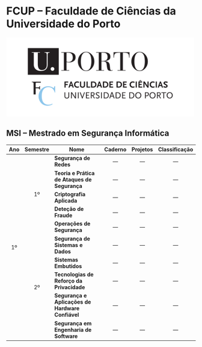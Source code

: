 # FCUP &ndash; Faculdade de Ciências da Universidade do Porto

<img src="./../../images/FCUP.png" alt="FCUP" width="500">

## MSI &ndash; Mestrado em Segurança Informática

<table style="text-align:center;">
    <thead>
        <tr>
            <th>Ano</th>
            <th>Semestre</th>
            <th>Nome</th>
            <th>Caderno</th>
            <th>Projetos</th>
            <th>Classificação</th>
        </tr>
    </thead>
    <tbody>
        <tr>
            <td rowspan="10">1º</td>
            <td rowspan="5">1º</td>
            <td style="text-align:left;"><strong>Segurança de Redes</strong></td>
            <td>&mdash;</td>
            <td>&mdash;</td>
            <td>&mdash;</td>
        </tr>
        <tr>
            <td style="text-align:left;"><strong>Teoria e Prática de Ataques de Segurança</strong></td>
            <td>&mdash;</td>
            <td>&mdash;</td>
            <td>&mdash;</td>
        </tr>
        <tr>
            <td style="text-align:left;"><strong>Criptografia Aplicada</strong></td>
            <td>&mdash;</td>
            <td>&mdash;</td>
            <td>&mdash;</td>
        </tr>
        <tr>
            <td style="text-align:left;"><strong>Deteção de Fraude</strong></td>
            <td>&mdash;</td>
            <td>&mdash;</td>
            <td>&mdash;</td>
        </tr>
        <tr>
            <td style="text-align:left;"><strong>Operações de Segurança</strong></td>
            <td>&mdash;</td>
            <td>&mdash;</td>
            <td>&mdash;</td>
        </tr>
        <tr>
            <td rowspan="5">2º</td>
            <td style="text-align:left;"><strong>Segurança de Sistemas e Dados</strong></td>
            <td>&mdash;</td>
            <td>&mdash;</td>
            <td>&mdash;</td>
        </tr>
        <tr>
            <td style="text-align:left;"><strong>Sistemas Embutidos</strong></td>
            <td>&mdash;</td>
            <td>&mdash;</td>
            <td>&mdash;</td>
        </tr>
        <tr>
            <td style="text-align:left;"><strong>Tecnologias de Reforço da Privacidade</strong></td>
            <td>&mdash;</td>
            <td>&mdash;</td>
            <td>&mdash;</td>
        </tr>
        <tr>
            <td style="text-align:left;"><strong>Segurança e Aplicações de Hardware Confiável</strong></td>
            <td>&mdash;</td>
            <td>&mdash;</td>
            <td>&mdash;</td>
        </tr>
        <tr>
            <td style="text-align:left;"><strong>Segurança em Engenharia de Software</strong></td>
            <td>&mdash;</td>
            <td>&mdash;</td>
            <td>&mdash;</td>
        </tr>
    </tbody>
</table>

